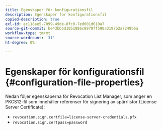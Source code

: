```yaml
---
title: Egenskaper för konfigurationsfil
description: Egenskaper för konfigurationsfil
copied-description: true
exl-id: ac118ae5-7099-49de-8fc0-7ed001d610a7
source-git-commit: be43bbbd1051886c8979ff590a3197b2a7249b6a
workflow-type: tm+mt
source-wordcount: '31'
ht-degree: 0%

---
```


# Egenskaper för konfigurationsfil {#configuration-file-properties}

Nedan följer egenskaperna för Revocation List Manager, som anger en PKCS12-fil som innehåller referenser för signering av spärrlistor (License Server Certificate):

* `revocation.sign.certfile=license-server-credentials.pfx`
* `revocation.sign.certpass=password`

